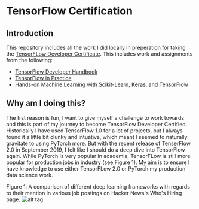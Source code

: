 # TensorFlow Certification
## Introduction
This repository includes all the work I did locally in preperation for taking the [TensorFLow Developer Certificate](https://www.tensorflow.org/certificate). This includes work and assignments from the following:
- [TensorFlow Developer Handbook](https://www.tensorflow.org/site-assets/downloads/marketing/cert/TF_Certificate_Candidate_Handbook.pdf)
- [TensorFlow in Practice](https://www.coursera.org/specializations/tensorflow-in-practice)
- [Hands-on Machine Learning with Scikit-Learn, Keras, and TensorFlow](https://www.amazon.co.uk/Hands-Machine-Learning-Scikit-Learn-TensorFlow/dp/1492032646)

## Why am I doing this?
The frst reason is fun, I want to give myself a challenge to work towards and this is part of my journey to become TensorFlow Developer Certified. Historically I have used TensorFlow 1.0 for a lot of projects, but I always found it a little bit clunky and intuative, which meant I seemed to naturally gravitate to using PyTorch more. But with the recent release of TenserFlow 2.0 in September 2019, I felt like I should do a deep dive into TensorFlow again. While PyTorch is very popular in academia, TensorFLow is still more popular for production jobs in industry (see Figure 1). My aim is to ensure I have knowledge to use either TensorFLow 2.0 or PyTorch my production data science work.  

Figure 1: A comparison of different deep learning frameworks with regards to their mention in various job postings on Hacker News's Who's Hiring page. 
![alt tag](https://mb-image-bucket.s3.eu-west-2.amazonaws.com/Screenshot+2020-06-07+at+11.19.25.png)